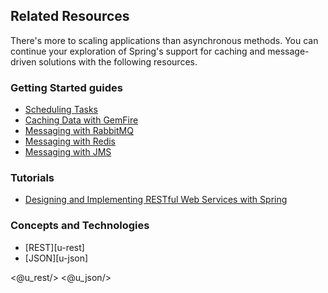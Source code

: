 ## Related Resources

There's more to scaling applications than asynchronous methods. You can continue your exploration of Spring's support for caching and message-driven solutions with the following resources.

### Getting Started guides

* [Scheduling Tasks][gs-scheduling-tasks]
* [Caching Data with GemFire][gs-caching-gemfire]
* [Messaging with RabbitMQ][gs-messaging-rabbitmq]
* [Messaging with Redis][gs-messaging-redis]
* [Messaging with JMS][gs-messaging-jms]

[gs-scheduling-tasks]: /guides/gs/scheduling-tasks/
[gs-caching-gemfire]: /guides/gs/caching-gemfire/
[gs-messaging-rabbitmq]: /guides/gs/messaging-rabbitmq/
[gs-messaging-redis]: /guides/gs/messaging-redis/
[gs-messaging-jms]: /guides/gs/messaging-jms/

### Tutorials

* [Designing and Implementing RESTful Web Services with Spring][tut-rest]

[tut-rest]: /guides/tutorials/rest

### Concepts and Technologies

* [REST][u-rest]
* [JSON][u-json]

<@u_rest/>
<@u_json/>
